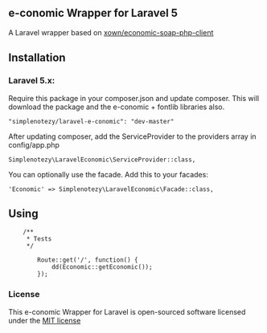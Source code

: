 ## e-conomic Wrapper for Laravel 5

A Laravel wrapper based on [xown/economic-soap-php-client](https://github.com/xown/economic-soap-php-client)

## Installation

### Laravel 5.x:

Require this package in your composer.json and update composer. This will download the package and the e-conomic + fontlib libraries also.

    "simplenotezy/laravel-e-conomic": "dev-master"

After updating composer, add the ServiceProvider to the providers array in config/app.php

    Simplenotezy\LaravelEconomic\ServiceProvider::class,

You can optionally use the facade. Add this to your facades:

    'Economic' => Simplenotezy\LaravelEconomic\Facade::class,
  
## Using


		/**
		 * Tests
		 */
		
			Route::get('/', function() {
				dd(Economic::getEconomic());
			});
    
### License

This e-conomic Wrapper for Laravel is open-sourced software licensed under the [MIT license](http://opensource.org/licenses/MIT)
